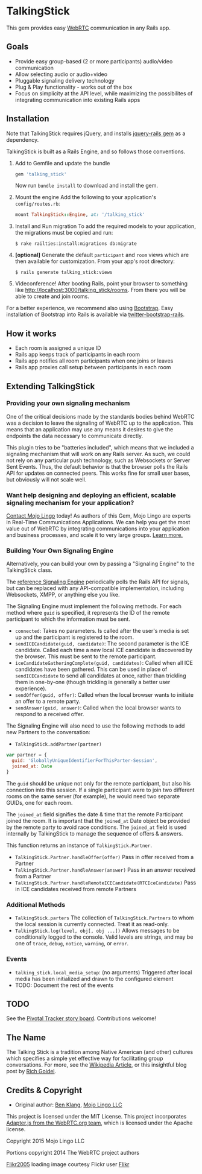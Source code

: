 # TalkingStick

This gem provides easy [WebRTC](https://webrtc.org) communication in any Rails app.


## Goals

* Provide easy group-based (2 or more participants) audio/video communication
* Allow selecting audio or audio+video
* Pluggable signaling delivery technology
* Plug & Play functionality - works out of the box
* Focus on simplicity at the API level, while maximizing the possibilites of integrating communication into existing Rails apps

## Installation

Note that TalkingStick requires jQuery, and installs [jquery-rails gem](https://github.com/rails/jquery-rails) as a dependency.

TalkingStick is built as a Rails Engine, and so follows those conventions.

1. Add to Gemfile and update the bundle

    ```Ruby
    gem 'talking_stick'
    ```

    Now run `bundle install` to download and install the gem.
2. Mount the engine
    Add the following to your application's `config/routes.rb`:

    ```Ruby
    mount TalkingStick::Engine, at: '/talking_stick'
    ```
3. Install and Run migration
    To add the required models to your application, the migrations must be copied and run:
    ```
    $ rake railties:install:migrations db:migrate
    ```

4. **[optional]** Generate the default `participant` and `room` views which are then available for customization.  From your app's root directory: 

   ```
   $ rails generate talking_stick:views
   ```
    
5. Videconference!
    After booting Rails, point your browser to something like [http://localhost:3000/talking_stick/rooms](http://localhost:3000/talking_stick/rooms). From there you will be able to create and join rooms.

For a better experience, we recommend also using [Bootstrap](http://getbootstrap.com). Easy installation of Bootstrap into Rails is available via [twitter-bootstrap-rails](https://github.com/seyhunak/twitter-bootstrap-rails).

## How it works

* Each room is assigned a unique ID
* Rails app keeps track of participants in each room
* Rails app notifies all room participants when one joins or leaves
* Rails app proxies call setup between participants in each room

## Extending TalkingStick

### Providing your own signaling mechanism

One of the critical decisions made by the standards bodies behind WebRTC was a decision to leave the signaling of WebRTC up to the application. This means that an application may use any means it desires to give the endpoints the data necessary to communicate directly.

This plugin tries to be "batteries included", which means that we included a signaling mechanism that will work on any Rails server. As such, we could not rely on any particular push technology, such as Websockets or Server Sent Events. Thus, the default behavior is that the browser polls the Rails API for updates on connected peers. This works fine for small user bases, but obviously will not scale well.

### Want help designing and deploying an efficient, scalable signaling mechanism for your application?
[Contact Mojo Lingo](https://mojolingo.com/connect) today! As authors of this Gem, Mojo Lingo are experts in Real-Time Communications Applications. We can help you get the most value out of WebRTC by integrating communications into your application and business processes, and scale it to very large groups. [Learn more.](https://mojolingo.com)


### Building Your Own Signaling Engine

Alternatively, you can build your own by passing a "Signaling Engine" to the TalkingStick class.

The [reference Signaling Engine](https://github.com/mojolingo/talking_stick/blob/master/app/assets/javascripts/talking_stick/talking_stick/rails_signaling.js) periodically polls the Rails API for signals, but can be replaced with any API-compatible implementation, including Websockets, XMPP, or anything else you like.

The Signaling Engine must implement the following methods. For each method where `guid` is specified, it represents the ID of the remote participant to which the information must be sent.

* `connected`: Takes no parameters. Is called after the user's media is set up and the participant is registered to the room.
* `sendICECandidate(guid, candidate)`: The second parameter is the ICE candidate. Called each time a new local ICE candidate is discovered by the browser. This must be sent to the remote participant.
* `iceCandidateGatheringComplete(guid, candidates)`: Called when all ICE candidates have been gathered. This can be used in place of `sendICECandidate` to send all candidates at once, rather than trickling them in one-by-one (though trickling is generally a better user experience).
* `sendOffer(guid, offer)`: Called when the local browser wants to initiate an offer to a remote party.
* `sendAnswer(guid, answer)`: Called when the local browser wants to respond to a received offer.

The Signaling Engine will also need to use the following methods to add new Partners to the conversation:

* `TalkingStick.addPartner(partner)`

```javascript
var partner = {
  guid: 'GloballyUniqueIdentifierForThisParter-Session',
  joined_at: Date
}
```

The `guid` should be unique not only for the remote participant, but also his connection into this session. If a single participant were to join two different rooms on the same server (for example), he would need two separate GUIDs, one for each room.

The `joined_at` field signifies the date & time that the remote Participant joined the room. It is important that the `joined_at` Date object be provided by the remote party to avoid race conditions. The `joined_at` field is used internally by TalkingStick to manage the sequence of offers & answers.

This function returns an instance of `TalkingStick.Partner`.

* `TalkingStick.Partner.handleOffer(offer)` Pass in offer received from a Partner
* `TalkingStick.Partner.handleAnswer(answer)` Pass in an answer received from a Partner
* `TalkingStick.Partner.handleRemoteICECandidate(RTCIceCandidate)` Pass in ICE candidates received from remote Partners


### Additional Methods

* `TalkingStick.parters` The collection of `TalkingStick.Partners` to whom the local session is currently connected. Treat it as read-only.
* `TalkingStick.log(level, obj[, obj ...])` Allows messages to be conditionally logged to the console. Valid levels are strings, and may be one of `trace`, `debug`, `notice`, `warning`, or `error`.

### Events

* `talking_stick.local_media_setup`: (no arguments) Triggered after local media has been initialized and drawn to the configured element
* TODO: Document the rest of the events

## TODO

See the [Pivotal Tracker story board](https://www.pivotaltracker.com/n/projects/1343190).  Contributions welcome!

## The Name

The Talking Stick is a tradition among Native American (and other) cultures which specifies a simple yet effective way for facilitating group conversations. For more, see the [Wikipedia Article](https://en.wikipedia.org/wiki/Talking_stick), or this insightful blog post by [Rich Goidel](http://www.dangerouskitchen.com/shut-up-and-listen/).

## Credits & Copyright

* Original author: [Ben Klang](https://twitter.com/bklang), [Mojo Lingo LLC](https://mojolingo.com)

This project is licensed under the MIT License. This project incorporates [Adapter.js from the WebRTC.org team](https://github.com/webrtc/adapter), which is licensed under the Apache license.

Copyright 2015 Mojo Lingo LLC

Portions copyright 2014 The WebRTC project authors

[Flikr2005](https://www.flickr.com/photos/flikr/371850310/) loading image courtesy Flickr user [Flikr](https://www.flickr.com/photos/flikr/)
